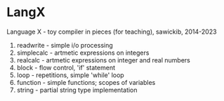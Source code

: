 # LangX
Language X - toy compiler in pieces (for teaching), sawickib, 2014-2023

1. readwrite - simple i/o processing
2. simplecalc - artmetic expressions on integers
3. realcalc - artmetic expressions on integer and real numbers
4. block - flow control, 'if' statement
5. loop - repetitions, simple 'while' loop
6. function - simple functions; scopes of variables
7. string - partial string type implementation


